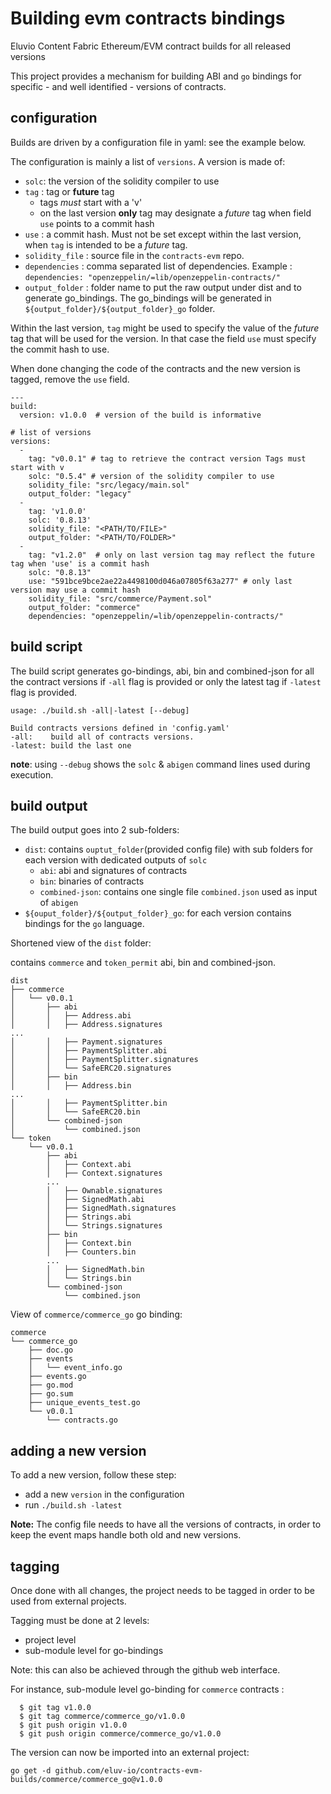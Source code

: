 # Building evm contracts bindings

Eluvio Content Fabric Ethereum/EVM contract builds for all released versions

This project provides a mechanism for building ABI and `go` bindings for specific - and well identified - versions
of contracts.

## configuration

Builds are driven by a configuration file in yaml: see the example below.

The configuration is mainly a list of `versions`. A version is made of:

* `solc`: the version of the solidity compiler to use
* `tag` : tag or **future** tag
    * tags *must* start with a 'v'
    * on the last version **only** tag may designate a _future_ tag when field `use` points to a commit hash
* `use` : a commit hash. Must not be set except within the last version, when `tag` is intended to be a _future_ tag.
* `solidity_file` : source file in the `contracts-evm` repo.
* `dependencies` : comma separated list of dependencies. Example : `dependencies: "openzeppelin/=lib/openzeppelin-contracts/"`
* `output_folder` : folder name to put the raw output under dist and to generate go_bindings. The go_bindings will be generated in `${output_folder}/${output_folder}_go` folder.

Within the last version, `tag` might be used to specify the value of the _future_ tag that will be used for the version.
In that case the field `use` must specify the commit hash to use.

When done changing the code of the contracts and the new version is tagged, remove the `use` field.

```
---
build:
  version: v1.0.0  # version of the build is informative

# list of versions
versions:
  -
    tag: "v0.0.1" # tag to retrieve the contract version Tags must start with v
    solc: "0.5.4" # version of the solidity compiler to use
    solidity_file: "src/legacy/main.sol"
    output_folder: "legacy"
  -
    tag: 'v1.0.0'
    solc: '0.8.13'
    solidity_file: "<PATH/TO/FILE>"
    output_folder: "<PATH/TO/FOLDER>"
  -
    tag: "v1.2.0"  # only on last version tag may reflect the future tag when 'use' is a commit hash 
    solc: "0.8.13"
    use: "591bce9bce2ae22a4498100d046a07805f63a277" # only last version may use a commit hash
    solidity_file: "src/commerce/Payment.sol"
    output_folder: "commerce"
    dependencies: "openzeppelin/=lib/openzeppelin-contracts/"
```

## build script

The build script generates go-bindings, abi, bin and combined-json for all the contract versions if `-all` flag is provided or only the latest tag if `-latest` flag is provided.

```
usage: ./build.sh -all|-latest [--debug]

Build contracts versions defined in 'config.yaml'
-all:    build all of contracts versions.
-latest: build the last one
```

**note**: using `--debug` shows the `solc` & `abigen` command lines used during execution.

## build output

The build output goes into 2 sub-folders:

* `dist`: contains `ouptut_folder`(provided config file) with sub folders for each version with dedicated outputs of `solc`
    * `abi`: abi and signatures of contracts
    * `bin`: binaries of contracts
    * `combined-json`: contains one single file `combined.json` used as input of `abigen`
* `${ouput_folder}/${output_folder}_go`: for each version contains bindings for the `go` language.

Shortened view of the `dist` folder:

contains `commerce` and `token_permit` abi, bin and combined-json.
```
dist
├── commerce
│   └── v0.0.1
│       ├── abi
│       │   ├── Address.abi
│       │   ├── Address.signatures
...
│       │   ├── Payment.signatures
│       │   ├── PaymentSplitter.abi
│       │   ├── PaymentSplitter.signatures
│       │   └── SafeERC20.signatures
│       ├── bin
│       │   ├── Address.bin
...
│       │   ├── PaymentSplitter.bin
│       │   └── SafeERC20.bin
│       └── combined-json
│           └── combined.json
└── token
    └── v0.0.1
        ├── abi
        │   ├── Context.abi
        │   ├── Context.signatures
        ...
        │   ├── Ownable.signatures
        │   ├── SignedMath.abi
        │   ├── SignedMath.signatures
        │   ├── Strings.abi
        │   └── Strings.signatures
        ├── bin
        │   ├── Context.bin
        │   ├── Counters.bin
        ...
        │   ├── SignedMath.bin
        │   └── Strings.bin
        └── combined-json
            └── combined.json

```



View of `commerce/commerce_go` go binding:

```
commerce
└── commerce_go
    ├── doc.go
    ├── events
    │   └── event_info.go
    ├── events.go
    ├── go.mod
    ├── go.sum
    ├── unique_events_test.go
    └── v0.0.1
        └── contracts.go

```

## adding a new version

To add a new version, follow these step:

* add a new `version` in the configuration
* run `./build.sh -latest`

**Note:** The config file needs to have all the versions of contracts, in order to keep the event maps handle both old and new versions.

## tagging

Once done with all changes, the project needs to be tagged in order to be used from external projects.

Tagging must be done at 2 levels:

* project level
* sub-module level for go-bindings

Note: this can also be achieved through the github web interface.

For instance, sub-module level go-binding for `commerce` contracts :

```
  $ git tag v1.0.0
  $ git tag commerce/commerce_go/v1.0.0
  $ git push origin v1.0.0
  $ git push origin commerce/commerce_go/v1.0.0
```

The version can now be imported into an external project:

```
go get -d github.com/eluv-io/contracts-evm-builds/commerce/commerce_go@v1.0.0
```
